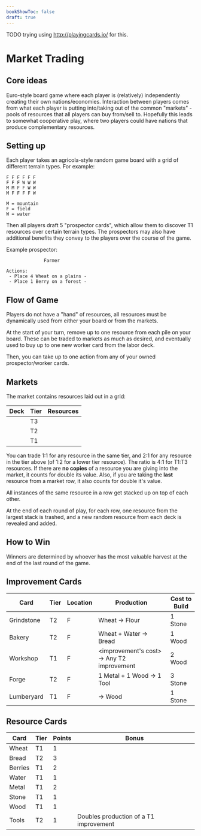 ```yaml
---
bookShowToc: false
draft: true
---
```


TODO trying using http://playingcards.io/ for this.

# Market Trading

## Core ideas

Euro-style board game where each player is (relatively) independently creating
their own nations/economies.  Interaction between players comes from what each
player is putting into/taking out of the common "markets" - pools of resources
that all players can buy from/sell to.  Hopefully this leads to somewhat
cooperative play, where two players could have nations that produce
complementary resources.


## Setting up

Each player takes an agricola-style random game board with a grid of different
terrain types.  For example:

```
F F F F F F
F F F W W W
M M F F W W
M F F F F W

M = mountain
F = field
W = water
```

Then all players draft 5 "prospector cards", which allow them to discover T1
resources over certain terrain types.  The prospectors may also have additional
benefits they convey to the players over the course of the game.

Example prospector:

```
              Farmer    

Actions:
 - Place 4 Wheat on a plains - 
 - Place 1 Berry on a forest -
```


## Flow of Game

Players do not have a "hand" of resources, all resources must be dynamically
used from either your board or from the markets.

At the start of your turn, remove up to one resource from each pile on your
board.  These can be traded to markets as much as desired, and eventually used
to buy up to one new worker card from the labor deck.

Then, you can take up to one action from any of your owned prospector/worker
cards.


## Markets

The market contains resources laid out in a grid:

Deck | Tier | Resources
---- | ---- | ---------
     | T3   |
     | T2   |
     | T1   |

You can trade 1:1 for any resource in the same tier, and 2:1 for any resource
in the tier above (of 1:2 for a lower tier resource).  The ratio is 4:1 for
T1:T3 resources.  If there are **no copies** of a resource you are giving into
the market, it counts for double its value.  Also, if you are taking the
**last** resource from a market row, it also counts for double it's value.

All instances of the same resource in a row get stacked up on top of each
other.  

At the end of each round of play, for each row, one resource from the largest
stack is trashed, and a new random resource from each deck is revealed and
added.


## How to Win

Winners are determined by whoever has the most valuable harvest at the end of
the last round of the game.


## Improvement Cards

Card | Tier | Location | Production | Cost to Build
---- | ---- | -------- | ---------- | ---------------
Grindstone | T2  | F        | Wheat -> Flour | 1 Stone
Bakery | T2  | F        | Wheat + Water -> Bread | 1 Wood
Workshop | T1  | F      | <improvement's cost> -> Any T2 improvement | 2 Wood
Forge | T2 | F        | 1 Metal + 1 Wood -> 1 Tool | 3 Stone
Lumberyard | T1 | F  | -> Wood | 1 Stone


## Resource Cards

Card      | Tier | Points | Bonus
--------  | ---- | ------ | -----
Wheat     | T1   | 1      |
Bread     | T2   | 3      |
Berries   | T1   | 2      |
Water     | T1   | 1      |
Metal     | T1   | 2      |
Stone     | T1   | 1      |
Wood      | T1   | 1      |
Tools     | T2   | 1      | Doubles production of a T1 improvement
